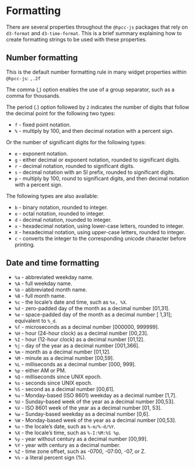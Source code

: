 # Formatting

There are several properties throughout the `@hpcc-js` packages that rely on `d3-format` and `d3-time-format`. This is a brief summary explaining how to create formatting strings to be used with these properties.

## Number formatting

This is the default number formatting rule in many widget properties within `@hpcc-js`: `,.2f`

The comma (,) option enables the use of a group separator, such as a comma for thousands.

The period (.) option followed by `2` indicates the number of digits that follow the decimal point for the following two types:
* `f` - fixed point notation.
* `%` - multiply by 100, and then decimal notation with a percent sign.

Or the number of significant digits for the following types:
* `e` - exponent notation.
* `g` - either decimal or exponent notation, rounded to significant digits.
* `r` - decimal notation, rounded to significant digits.
* `s` - decimal notation with an SI prefix, rounded to significant digits.
* `p` - multiply by 100, round to significant digits, and then decimal notation with a percent sign.

The following types are also available:
* `b` - binary notation, rounded to integer.
* `o` - octal notation, rounded to integer.
* `d` - decimal notation, rounded to integer.
* `x` - hexadecimal notation, using lower-case letters, rounded to integer.
* `X` - hexadecimal notation, using upper-case letters, rounded to integer.
* `c` - converts the integer to the corresponding unicode character before printing.

## Date and time formatting
* `%a` - abbreviated weekday name.
* `%A` - full weekday name.
* `%b` - abbreviated month name.
* `%B` - full month name.
* `%c` - the locale’s date and time, such as `%x, %X`.
* `%d` - zero-padded day of the month as a decimal number [01,31].
* `%e` - space-padded day of the month as a decimal number [ 1,31]; equivalent to `%_d`.
* `%f` - microseconds as a decimal number [000000, 999999].
* `%H` - hour (24-hour clock) as a decimal number [00,23].
* `%I` - hour (12-hour clock) as a decimal number [01,12].
* `%j` - day of the year as a decimal number [001,366].
* `%m` - month as a decimal number [01,12].
* `%M` - minute as a decimal number [00,59].
* `%L` - milliseconds as a decimal number [000, 999].
* `%p` - either AM or PM.
* `%Q` - milliseconds since UNIX epoch.
* `%s` - seconds since UNIX epoch.
* `%S` - second as a decimal number [00,61].
* `%u` - Monday-based (ISO 8601) weekday as a decimal number [1,7].
* `%U` - Sunday-based week of the year as a decimal number [00,53].
* `%V` - ISO 8601 week of the year as a decimal number [01, 53].
* `%w` - Sunday-based weekday as a decimal number [0,6].
* `%W` - Monday-based week of the year as a decimal number [00,53].
* `%x` - the locale’s date, such as `%-m/%-d/%Y`.
* `%X` - the locale’s time, such as `%-I:%M:%S %p`.
* `%y` - year without century as a decimal number [00,99].
* `%Y` - year with century as a decimal number.
* `%Z` - time zone offset, such as -0700, -07:00, -07, or Z.
* `%%` - a literal percent sign (%).